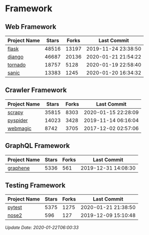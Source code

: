 # Framework

## Web Framework

| Project Name | Stars | Forks | Last Commit |
| ------------ | ----- | ----- | ----------- |
| [flask](https://github.com/pallets/flask) | 48516 | 13197 | 2019-11-24 23:38:50 |
| [django](https://github.com/django/django) | 46687 | 20136 | 2020-01-21 21:54:22 |
| [tornado](https://github.com/tornadoweb/tornado) | 18757 | 5128 | 2020-01-19 22:58:40 |
| [sanic](https://github.com/huge-success/sanic) | 13383 | 1245 | 2020-01-20 16:34:32 |

## Crawler Framework

| Project Name | Stars | Forks | Last Commit |
| ------------ | ----- | ----- | ----------- |
| [scrapy](https://github.com/scrapy/scrapy) | 35815 | 8303 | 2020-01-15 22:28:09 |
| [pyspider](https://github.com/binux/pyspider) | 14023 | 3428 | 2019-11-14 06:16:04 |
| [webmagic](https://github.com/code4craft/webmagic) | 8742 | 3705 | 2017-12-02 02:57:06 |

## GraphQL Framework

| Project Name | Stars | Forks | Last Commit |
| ------------ | ----- | ----- | ----------- |
| [graphene](https://github.com/graphql-python/graphene) | 5336 | 561 | 2019-12-31 14:08:30 |

## Testing Framework

| Project Name | Stars | Forks | Last Commit |
| ------------ | ----- | ----- | ----------- |
| [pytest](https://github.com/pytest-dev/pytest) | 5375 | 1275 | 2020-01-21 21:38:50 |
| [nose2](https://github.com/nose-devs/nose2) | 596 | 127 | 2019-12-09 15:10:48 |

*Update Date: 2020-01-22T06:00:33*